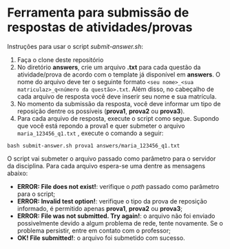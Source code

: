 # Ferramenta para submissão de respostas de atividades/provas

Instruções para usar o script _submit-answer.sh_:
 1) Faça o clone deste repositório
 2) No diretório **answers**, crie um arquivo **.txt** para cada questão da atividade/prova de acordo com o template já disponível em **answers**. O nome do arquivo deve ter o seguinte formato `<seu nome>_<sua matriculaz>_q<número da questão>.txt`. Além disso, no cabeçalho de cada arquivo de resposta você deve inserir seu nome e sua matrícula.
 3) No momento da submissão da resposta, você deve informar um tipo de reposição dentre os possíveis (**prova1**, **prova2** ou **prova3**).
 4) Para cada arquivo de resposta, execute o script como segue. Supondo que você está repondo a prova1 e quer submeter o arquivo `maria_123456_q1.txt` , execute o comando a seguir:

`bash submit-answer.sh prova1 answers/maria_123456_q1.txt`

O script vai submeter o arquivo passado como parâmetro para o servidor da disciplina. Para cada arquivo espera-se uma dentre as mensagens abaixo:
  * **ERROR: File <filepath> does not exist!**: verifique o _path_ passado como parâmetro para o script;
  * **ERROR: Invalid test option!**: verifique o tipo da prova de reposição informado, é permitido apenas **prova1**, **prova2** ou **prova3**;
  * **ERROR: File was not submitted. Try again!**: o arquivo não foi enviado possivelmente devido a algum problema de rede, tente novamente. Se o problema persistir, entre em contato com o professor;
  * **OK! File submitted!**: o arquivo foi submetido com sucesso.

